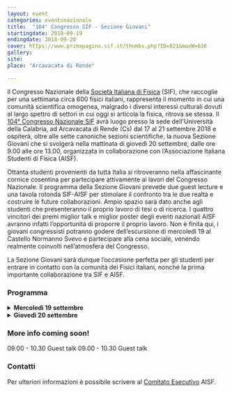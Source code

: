 ```yaml
---
layout: event
categories: eventonazionale
title:  "104° Congresso SIF - Sezione Giovani"
startingdate: 2018-09-19
endingdate: 2018-09-20
cover: https://www.primapagina.sif.it/thumbs.php?ID=821&maxW=630
gallery: 
site: 
place: "Arcavacata di Rende"

---
```


Il Congresso Nazionale della <a href="https://www.sif.it">Società Italiana di Fisica</a> (SIF), che raccoglie per una settimana circa 600 fisici italiani, rappresenta il momento in cui una comunità scientifica omogenea, malgrado i diversi interessi culturali dovuti al largo spettro di settori in cui oggi si articola la fisica, ritrova se stessa. Il <a href="http://www.fis.unical.it/sif2018/">104° Congresso Nazionale SIF</a> avrà luogo presso la sede dell'Università della Calabria, ad Arcavacata di Rende (Cs) dal 17 al 21 settembre 2018 e ospiterà, oltre alle sette canoniche sezioni scientifiche, la nuova Sezione Giovani che si svolgerà nella mattinata di giovedì 20 settembre, dalle ore 9.00 alle ore 13.00, organizzata in collaborazione con l’Associazione Italiana Studenti di Fisica (AISF).

Ottanta studenti provenienti da tutta Italia si ritroveranno nella affascinante cornice cosentina per partecipare attivamente ai lavori del Congresso Nazionale. Il programma della Sezione Giovani prevede due guest lecture e una tavola rotonda SIF-AISF per stimolare il confronto tra le due realtà e costruire le future collaborazioni. Ampio spazio sarà dato anche agli studenti che presenteranno il proprio lavoro di tesi o di ricerca. I quattro vincitori dei premi miglior talk e miglior poster degli eventi nazionali AISF avranno infatti l’opportunità di proporre il proprio lavoro. Non è finita qui, i giovani congressisti potranno godere dell’escursione di mercoledì 19 al Castello Normanno Svevo e partecipare alla cena sociale, venendo realmente coinvolti nell’atmosfera del Congresso.

La Sezione Giovani sarà dunque l’occasione perfetta per gli studenti per entrare in contatto con la comunità dei Fisici italiani, nonché la prima importante collaborazione tra SIF e AISF. 

### Programma
<details>
  <summary>
    <strong>Mercoledì 19 settembre</strong>
  </summary>
  
<table class="table table-striped table-bordered">
<tbody>
<tr>
<td>14.00 - 18.00</td>
<td>Arrivo partecipanti</td>
</tr>
<tr>
<td>18.30 - 20.30</td>
<td>Visita al MAB</td>
</tr>
 <tr>
<td>19.30 - 20.30</td>
<td>Visita al Castello Normanno Svevo</td>
</tr>
<tr>
<td>20.30 - 23.00</td>
<td>Cena Sociale SIF</td>
</tr>
</tbody>
</table>
</details>
<details>
  <summary>
    <strong>Giovedì 20 settembre</strong>
  </summary>
  
<table class="table table-striped table-bordered">
<tbody>
<tr>
<td>09.00 - 10.30</td>
<td>Guest Talk</td>
</tr>
<tr>
<td>10.30 - 12.00</td>
<td>Talk AISF</td>
</tr>
<tr>
<td>12.00 - 13.00</td>
<td>Tavola rotonda SIF-AISF</td>
</tr>
 <tr>
<td>13.00 - 14.30</td>
<td>Pranzo</td>
</tr>
</tbody>
</table>
</details>

### More info coming soon!

09.00 - 10.30           Guest talk
09.00 - 10.30           Guest talk

### Contatti

Per ulteriori informazioni è possibile scrivere al [Comitato Esecutivo](mailto:esecutivo@ai-sf.it) AISF.
